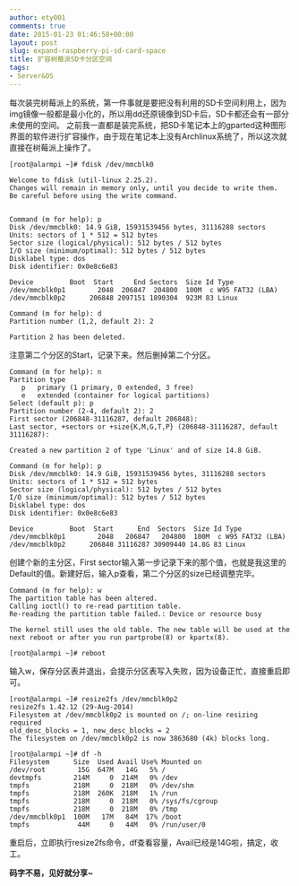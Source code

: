 ```yaml
---
author: ety001
comments: true
date: 2015-01-23 01:46:58+00:00
layout: post
slug: expand-raspberry-pi-sd-card-space
title: 扩容树莓派SD卡分区空间
tags:
- Server&OS
---
```


每次装完树莓派上的系统，第一件事就是要把没有利用的SD卡空间利用上，因为img镜像一般都是最小化的，所以用dd还原镜像到SD卡后，SD卡都还会有一部分未使用的空间。
之前我一直都是装完系统，把SD卡笔记本上的gparted这种图形界面的软件进行扩容操作，由于现在笔记本上没有Archlinux系统了，所以这次就直接在树莓派上操作了。

    [root@alarmpi ~]# fdisk /dev/mmcblk0

    Welcome to fdisk (util-linux 2.25.2).
    Changes will remain in memory only, until you decide to write them.
    Be careful before using the write command.


    Command (m for help): p
    Disk /dev/mmcblk0: 14.9 GiB, 15931539456 bytes, 31116288 sectors
    Units: sectors of 1 * 512 = 512 bytes
    Sector size (logical/physical): 512 bytes / 512 bytes
    I/O size (minimum/optimal): 512 bytes / 512 bytes
    Disklabel type: dos
    Disk identifier: 0x0e8c6e83

    Device         Boot  Start     End Sectors  Size Id Type
    /dev/mmcblk0p1        2048  206847  204800  100M  c W95 FAT32 (LBA)
    /dev/mmcblk0p2      206848 2097151 1890304  923M 83 Linux

    Command (m for help): d
    Partition number (1,2, default 2): 2

    Partition 2 has been deleted.

注意第二个分区的Start，记录下来。然后删掉第二个分区。

    Command (m for help): n
    Partition type
       p   primary (1 primary, 0 extended, 3 free)
       e   extended (container for logical partitions)
    Select (default p): p
    Partition number (2-4, default 2): 2
    First sector (206848-31116287, default 206848):
    Last sector, +sectors or +size{K,M,G,T,P} (206848-31116287, default 31116287):

    Created a new partition 2 of type 'Linux' and of size 14.8 GiB.

    Command (m for help): p
    Disk /dev/mmcblk0: 14.9 GiB, 15931539456 bytes, 31116288 sectors
    Units: sectors of 1 * 512 = 512 bytes
    Sector size (logical/physical): 512 bytes / 512 bytes
    I/O size (minimum/optimal): 512 bytes / 512 bytes
    Disklabel type: dos
    Disk identifier: 0x0e8c6e83

    Device         Boot  Start      End  Sectors  Size Id Type
    /dev/mmcblk0p1        2048   206847   204800  100M  c W95 FAT32 (LBA)
    /dev/mmcblk0p2      206848 31116287 30909440 14.8G 83 Linux

创建个新的主分区，First sector输入第一步记录下来的那个值，也就是我这里的Default的值。新建好后，输入p查看，第二个分区的size已经调整完毕。

    Command (m for help): w
    The partition table has been altered.
    Calling ioctl() to re-read partition table.
    Re-reading the partition table failed.: Device or resource busy

    The kernel still uses the old table. The new table will be used at the next reboot or after you run partprobe(8) or kpartx(8).

    [root@alarmpi ~]# reboot

输入w，保存分区表并退出，会提示分区表写入失败，因为设备正忙，直接重启即可。

    [root@alarmpi ~]# resize2fs /dev/mmcblk0p2
    resize2fs 1.42.12 (29-Aug-2014)
    Filesystem at /dev/mmcblk0p2 is mounted on /; on-line resizing required
    old_desc_blocks = 1, new_desc_blocks = 2
    The filesystem on /dev/mmcblk0p2 is now 3863680 (4k) blocks long.

    [root@alarmpi ~]# df -h
    Filesystem      Size  Used Avail Use% Mounted on
    /dev/root        15G  647M   14G   5% /
    devtmpfs        214M     0  214M   0% /dev
    tmpfs           218M     0  218M   0% /dev/shm
    tmpfs           218M  260K  218M   1% /run
    tmpfs           218M     0  218M   0% /sys/fs/cgroup
    tmpfs           218M     0  218M   0% /tmp
    /dev/mmcblk0p1  100M   17M   84M  17% /boot
    tmpfs            44M     0   44M   0% /run/user/0

重启后，立即执行resize2fs命令，df查看容量，Avail已经是14G啦，搞定，收工。

**码字不易，见好就分享~**
